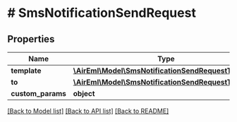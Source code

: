 # # SmsNotificationSendRequest

## Properties

Name | Type | Description | Notes
------------ | ------------- | ------------- | -------------
**template** | [**\AirEml\Model\SmsNotificationSendRequestTemplate**](SmsNotificationSendRequestTemplate.md) |  | [optional]
**to** | [**\AirEml\Model\SmsNotificationSendRequestTo**](SmsNotificationSendRequestTo.md) |  | [optional]
**custom_params** | **object** |  | [optional]

[[Back to Model list]](../../README.md#models) [[Back to API list]](../../README.md#endpoints) [[Back to README]](../../README.md)
